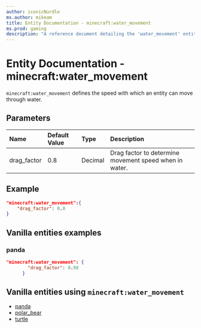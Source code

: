 ```yaml
---
author: iconicNurdle
ms.author: mikeam
title: Entity Documentation - minecraft:water_movement
ms.prod: gaming
description: "A reference document detailing the 'water_movement' entity component"
---
```


# Entity Documentation - minecraft:water_movement

`minecraft:water_movement` defines the speed with which an entity can move through water.

## Parameters

|Name |Default Value  |Type  |Description  |
|:-----------|:-----------|:-----------|:-----------|
| drag_factor| 0.8| Decimal| Drag factor to determine movement speed when in water. |

## Example

```json
"minecraft:water_movement":{
    "drag_factor": 0.8
}
```

## Vanilla entities examples

### panda

```json
"minecraft:water_movement": {
        "drag_factor": 0.98
      }
```

## Vanilla entities using `minecraft:water_movement`

- [panda](../../../../Source/VanillaBehaviorPack_Snippets/entities/panda.md)
- [polar_bear](../../../../Source/VanillaBehaviorPack_Snippets/entities/polar_bear.md)
- [turtle](../../../../Source/VanillaBehaviorPack_Snippets/entities/turtle.md)
